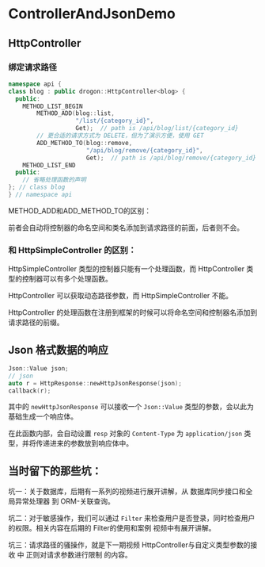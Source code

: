 # ControllerAndJsonDemo

## HttpController

### 绑定请求路径

```cpp
namespace api {
class blog : public drogon::HttpController<blog> {
  public:
    METHOD_LIST_BEGIN
        METHOD_ADD(blog::list,
                   "/list/{category_id}",
                   Get);  // path is /api/blog/list/{category_id}
        // 更合适的请求方式为 DELETE，但为了演示方便，使用 GET
        ADD_METHOD_TO(blog::remove,
                      "/api/blog/remove/{category_id}",
                      Get);  // path is /api/blog/remove/{category_id}
    METHOD_LIST_END
  public:
    // 省略处理函数的声明
}; // class blog
} // namespace api
```

METHOD_ADD和ADD_METHOD_TO的区别：

前者会自动将控制器的命名空间和类名添加到请求路径的前面，后者则不会。

### 和 HttpSimpleController 的区别：

HttpSimpleController 类型的控制器只能有一个处理函数，而 HttpController 类型的控制器可以有多个处理函数。

HttpController 可以获取动态路径参数，而 HttpSimpleController 不能。

HttpController 的处理函数在注册到框架的时候可以将命名空间和控制器名添加到请求路径的前缀。

## Json 格式数据的响应

```c++
Json::Value json;
// json
auto r = HttpResponse::newHttpJsonResponse(json);
callback(r);
```

其中的 `newHttpJsonResponse` 可以接收一个 `Json::Value` 类型的参数，会以此为基础生成一个响应体。

在此函数内部，会自动设置 `resp` 对象的 `Content-Type` 为 `application/json` 类型，并将传递进来的参数放到响应体中。

## 当时留下的那些坑：

坑一：关于数据库，后期有一系列的视频进行展开讲解，从 数据库同步接口和全局异常处理器 到 ORM-关联查询。

坑二：对于敏感操作，我们可以通过 `Filter` 来检查用户是否登录，同时检查用户的权限。相关内容在后期的 Filter的使用和案例 视频中有展开讲解。

坑三：请求路径的骚操作，就是下一期视频 HttpController与自定义类型参数的接收 中 正则对请求参数进行限制 的内容。
